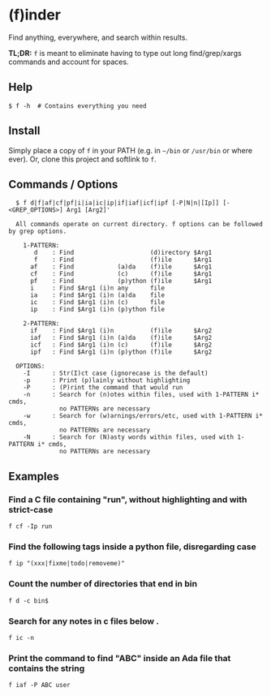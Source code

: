 # (f)inder

Find anything, everywhere, and search within results. 

**TL;DR:** `f` is meant to eliminate having to type out long find/grep/xargs commands and account for spaces.

## Help

```console
$ f -h  # Contains everything you need
```

## Install

Simply place a copy of `f` in your PATH (e.g. in `~/bin` or `/usr/bin` or where ever). Or, clone this project and softlink to `f`.

## Commands / Options

```console
  $ f d|f|af|cf|pf|i|ia|ic|ip|if|iaf|icf|ipf [-P|N|n|[Ip]] [-<GREP_OPTIONS>] Arg1 [Arg2]'

  All commands operate on current directory. f options can be followed by grep options.

    1-PATTERN:
       d    : Find                     (d)irectory $Arg1
       f    : Find                     (f)ile      $Arg1
      af    : Find            (a)da    (f)ile      $Arg1
      cf    : Find            (c)      (f)ile      $Arg1
      pf    : Find            (p)ython (f)ile      $Arg1
      i     : Find $Arg1 (i)n any      file
      ia    : Find $Arg1 (i)n (a)da    file
      ic    : Find $Arg1 (i)n (c)      file
      ip    : Find $Arg1 (i)n (p)ython file

    2-PATTERN:
      if    : Find $Arg1 (i)n          (f)ile      $Arg2
      iaf   : Find $Arg1 (i)n (a)da    (f)ile      $Arg2
      icf   : Find $Arg1 (i)n (c)      (f)ile      $Arg2
      ipf   : Find $Arg1 (i)n (p)ython (f)ile      $Arg2
  
  OPTIONS:
    -I      : Str(I)ct case (ignorecase is the default)
    -p      : Print (p)lainly without highlighting
    -P      : (P)rint the command that would run
    -n      : Search for (n)otes within files, used with 1-PATTERN i* cmds,
              no PATTERNs are necessary
    -w      : Search for (w)arnings/errors/etc, used with 1-PATTERN i* cmds,
              no PATTERNs are necessary
    -N      : Search for (N)asty words within files, used with 1-PATTERN i* cmds,
              no PATTERNs are necessary
```

## Examples

### Find a C file containing "run", without highlighting and with strict-case

```f cf -Ip run```

### Find the following tags inside a python file, disregarding case

```f ip "(xxx|fixme|todo|removeme)"```

### Count the number of directories that end in bin

```f d -c bin$```

### Search for any notes in c files below .

```f ic -n```

### Print the command to find "ABC" inside an Ada file that contains the string

```f iaf -P ABC user```
